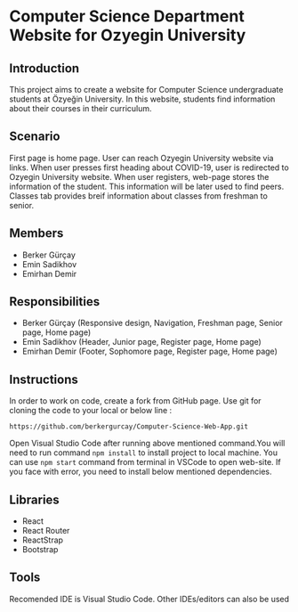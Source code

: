 
# Computer Science Department Website for Ozyegin University

## Introduction

This project aims to create a website for Computer Science undergraduate students at Özyeğin University. In this website, students find information about their courses in their curriculum.

## Scenario
First page is home page. User can reach Ozyegin University website via links. When user presses first heading about COVID-19, user is redirected to Ozyegin University website. When user registers, web-page stores the information of the student. This information will be later used to find peers. Classes tab provides breif information about classes from freshman to senior. 

## Members

* Berker Gürçay
* Emin Sadikhov
* Emirhan Demir

## Responsibilities

* Berker Gürçay (Responsive design, Navigation, Freshman page, Senior page, Home page)
* Emin Sadikhov (Header, Junior page, Register page, Home page)
* Emirhan Demir (Footer, Sophomore page, Register page, Home page)

## Instructions
In order to work on code, create a fork from GitHub page. Use git for cloning the code to your local or below line : 

```
https://github.com/berkergurcay/Computer-Science-Web-App.git
```

Open Visual Studio Code after running above mentioned command.You will need to run command ```npm install``` to install project to local machine. 
You can use ```npm start``` command from terminal in VSCode to open web-site. 
If you face with error, you need to install below mentioned dependencies. 


## Libraries
* React
* React Router 
* ReactStrap
* Bootstrap

## Tools
Recomended IDE is Visual Studio Code. Other IDEs/editors can also be used



